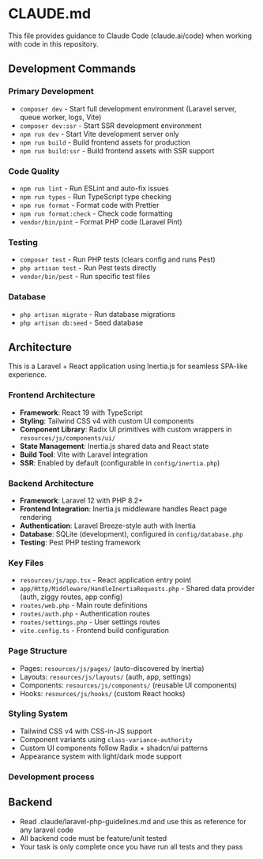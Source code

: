 # CLAUDE.md

This file provides guidance to Claude Code (claude.ai/code) when working with code in this repository.

## Development Commands

### Primary Development
- `composer dev` - Start full development environment (Laravel server, queue worker, logs, Vite)
- `composer dev:ssr` - Start SSR development environment 
- `npm run dev` - Start Vite development server only
- `npm run build` - Build frontend assets for production
- `npm run build:ssr` - Build frontend assets with SSR support

### Code Quality
- `npm run lint` - Run ESLint and auto-fix issues
- `npm run types` - Run TypeScript type checking
- `npm run format` - Format code with Prettier
- `npm run format:check` - Check code formatting
- `vendor/bin/pint` - Format PHP code (Laravel Pint)

### Testing
- `composer test` - Run PHP tests (clears config and runs Pest)
- `php artisan test` - Run Pest tests directly
- `vendor/bin/pest` - Run specific test files

### Database
- `php artisan migrate` - Run database migrations
- `php artisan db:seed` - Seed database

## Architecture

This is a Laravel + React application using Inertia.js for seamless SPA-like experience.

### Frontend Architecture
- **Framework**: React 19 with TypeScript
- **Styling**: Tailwind CSS v4 with custom UI components
- **Component Library**: Radix UI primitives with custom wrappers in `resources/js/components/ui/`
- **State Management**: Inertia.js shared data and React state
- **Build Tool**: Vite with Laravel integration
- **SSR**: Enabled by default (configurable in `config/inertia.php`)

### Backend Architecture  
- **Framework**: Laravel 12 with PHP 8.2+
- **Frontend Integration**: Inertia.js middleware handles React page rendering
- **Authentication**: Laravel Breeze-style auth with Inertia
- **Database**: SQLite (development), configured in `config/database.php`
- **Testing**: Pest PHP testing framework

### Key Files
- `resources/js/app.tsx` - React application entry point
- `app/Http/Middleware/HandleInertiaRequests.php` - Shared data provider (auth, ziggy routes, app config)
- `routes/web.php` - Main route definitions
- `routes/auth.php` - Authentication routes  
- `routes/settings.php` - User settings routes
- `vite.config.ts` - Frontend build configuration

### Page Structure
- Pages: `resources/js/pages/` (auto-discovered by Inertia)
- Layouts: `resources/js/layouts/` (auth, app, settings)
- Components: `resources/js/components/` (reusable UI components)
- Hooks: `resources/js/hooks/` (custom React hooks)

### Styling System
- Tailwind CSS v4 with CSS-in-JS support
- Component variants using `class-variance-authority`
- Custom UI components follow Radix + shadcn/ui patterns
- Appearance system with light/dark mode support

### Development process

## Backend
- Read .claude/laravel-php-guidelines.md and use this as reference for any laravel code
- All backend code must be feature/unit tested
- Your task is only complete once you have run all tests and they pass
